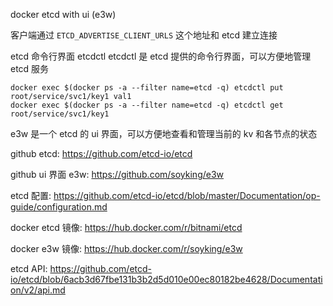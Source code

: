 docker etcd with ui (e3w)

客户端通过 `ETCD_ADVERTISE_CLIENT_URLS` 这个地址和 etcd 建立连接

etcd 命令行界面 etcdctl
etcdctl 是 etcd 提供的命令行界面，可以方便地管理 etcd 服务
```
docker exec $(docker ps -a --filter name=etcd -q) etcdctl put root/service/svc1/key1 val1
docker exec $(docker ps -a --filter name=etcd -q) etcdctl get root/service/svc1/key1
```

e3w 是一个 etcd 的 ui 界面，可以方便地查看和管理当前的 kv 和各节点的状态


github etcd: https://github.com/etcd-io/etcd

github ui 界面 e3w: https://github.com/soyking/e3w

etcd 配置: https://github.com/etcd-io/etcd/blob/master/Documentation/op-guide/configuration.md

docker etcd 镜像: https://hub.docker.com/r/bitnami/etcd

docker e3w 镜像: https://hub.docker.com/r/soyking/e3w

etcd API: https://github.com/etcd-io/etcd/blob/6acb3d67fbe131b3b2d5d010e00ec80182be4628/Documentation/v2/api.md
